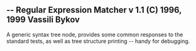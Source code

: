 -- Regular Expression Matcher v 1.1 (C) 1996, 1999 Vassili Bykov--A generic syntax tree node, provides some common responses to the standard tests, as well as tree structure printing -- handy for debugging.